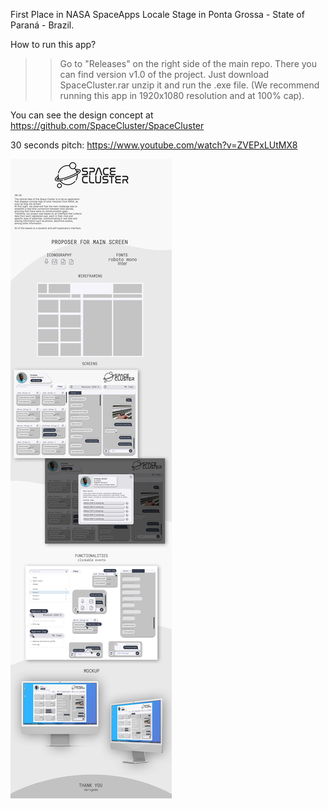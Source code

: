 First Place in NASA SpaceApps Locale Stage in Ponta Grossa - State of Paraná - Brazil.

How to run this app?
>>Go to "Releases" on the right side of the main repo.
>>There you can find version v1.0 of the project.
>>Just download SpaceCluster.rar unzip it and run the .exe file.
>>(We recommend running this app in 1920x1080 resolution and at 100% cap).

You can see the design concept at https://github.com/SpaceCluster/SpaceCluster

30 seconds pitch: https://www.youtube.com/watch?v=ZVEPxLUtMX8

<img src="./SpaceCluster_UXUI.jpg">

